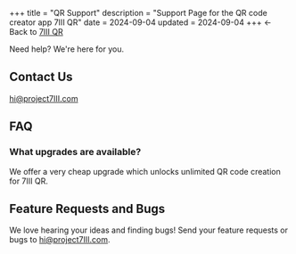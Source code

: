 +++
title = "QR Support"
description = "Support Page for the QR code creator app 7III QR"
date = 2024-09-04
updated = 2024-09-04
+++
← Back to [7III QR](/qr)  

Need help? We're here for you.

## Contact Us
[hi@project7III.com](mailto:hi@project7III.com)

## FAQ

### What upgrades are available?
We offer a very cheap upgrade which unlocks unlimited QR code creation for 7III QR.

## Feature Requests and Bugs
We love hearing your ideas and finding bugs! Send your feature requests or bugs to [hi@project7III.com](mailto:hi@project7III.com).